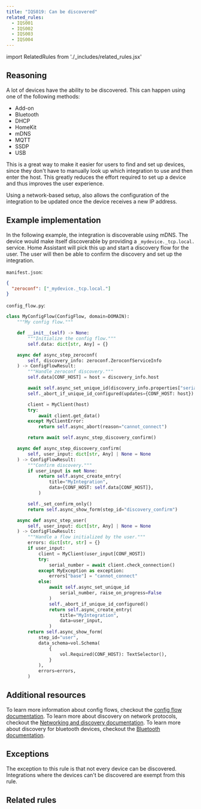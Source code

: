 ```yaml
---
title: "IQS019: Can be discovered"
related_rules:
  - IQS001
  - IQS002
  - IQS003
  - IQS004
---
```

import RelatedRules from './_includes/related_rules.jsx'

## Reasoning

A lot of devices have the ability to be discovered.
This can happen using one of the following methods:
- Add-on
- Bluetooth
- DHCP
- HomeKit
- mDNS
- MQTT
- SSDP
- USB

This is a great way to make it easier for users to find and set up devices, since they don't have to manually look up which integration to use and then enter the host.
This greatly reduces the effort required to set up a device and thus improves the user experience.

Using a network-based setup, also allows the configuration of the integration to be updated once the device receives a new IP address.

## Example implementation

In the following example, the integration is discoverable using mDNS.
The device would make itself discoverable by providing a `_mydevice._tcp.local.` service.
Home Assistant will pick this up and start a discovery flow for the user.
The user will then be able to confirm the discovery and set up the integration.

`manifest.json`:
```json {2} showLineNumbers
{
  "zeroconf": ["_mydevice._tcp.local."]
}
```

`config_flow.py`:
```python {8-23,25-36} showLineNumbers
class MyConfigFlow(ConfigFlow, domain=DOMAIN):
    """My config flow."""

    def __init__(self) -> None:
        """Initialize the config flow."""
        self.data: dict[str, Any] = {}

    async def async_step_zeroconf(
        self, discovery_info: zeroconf.ZeroconfServiceInfo
    ) -> ConfigFlowResult:
        """Handle zeroconf discovery."""
        self.data[CONF_HOST] = host = discovery_info.host

        await self.async_set_unique_id(discovery_info.properties["serialno"])
        self._abort_if_unique_id_configured(updates={CONF_HOST: host})

        client = MyClient(host)
        try:
            await client.get_data()
        except MyClientError:
            return self.async_abort(reason="cannot_connect")

        return await self.async_step_discovery_confirm()

    async def async_step_discovery_confirm(
        self, user_input: dict[str, Any] | None = None
    ) -> ConfigFlowResult:
        """Confirm discovery."""
        if user_input is not None:
            return self.async_create_entry(
                title="MyIntegration",
                data={CONF_HOST: self.data[CONF_HOST]},
            )

        self._set_confirm_only()
        return self.async_show_form(step_id="discovery_confirm")

    async def async_step_user(
        self, user_input: dict[str, Any] | None = None
    ) -> ConfigFlowResult:
        """Handle a flow initialized by the user."""
        errors: dict[str, str] = {}
        if user_input:
            client = MyClient(user_input[CONF_HOST])
            try:
                serial_number = await client.check_connection()
            except MyException as exception:
                errors["base"] = "cannot_connect"
            else:
                await self.async_set_unique_id
                    serial_number, raise_on_progress=False
                )
                self._abort_if_unique_id_configured()
                return self.async_create_entry(
                    title="MyIntegration",
                    data=user_input,
                )
        return self.async_show_form(
            step_id="user",
            data_schema=vol.Schema(
                {
                    vol.Required(CONF_HOST): TextSelector(),
                }
            ),
            errors=errors,
        )
```

## Additional resources

To learn more information about config flows, checkout the [config flow documentation](../../../config_entries_config_flow_handler).
To learn more about discovery on network protocols, checkout the [Networking and discovery documentation](../../../network_discovery).
To learn more about discovery for bluetooth devices, checkout the [Bluetooth documentation](../../../bluetooth).

## Exceptions

The exception to this rule is that not every device can be discovered.
Integrations where the devices can't be discovered are exempt from this rule.

## Related rules

<RelatedRules relatedRules={frontMatter.related_rules}></RelatedRules>